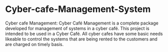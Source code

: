 # Cyber-cafe-Management-System
Cyber cafe Management:  Cyber Café Management is a complete package developed for management of systems in a cyber café. This project is intended to be used in a Cyber Café. All cyber cafes have some basic needs likeable to control the systems that are being rented to the customers and are charged on timely basis.
